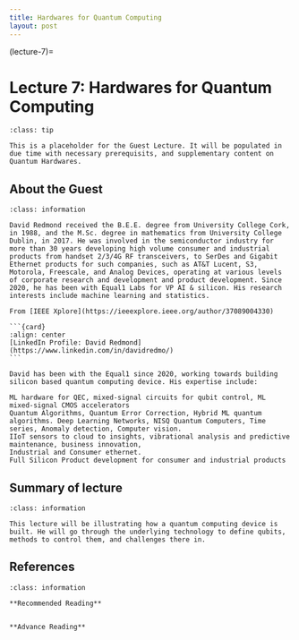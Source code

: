 ```yaml
---
title: Hardwares for Quantum Computing
layout: post
---
```


(lecture-7)=
# Lecture 7: Hardwares for Quantum Computing


```{admonition} Overview
:class: tip

This is a placeholder for the Guest Lecture. It will be populated in due time with necessary prerequisits, and supplementary content on Quantum Hardwares.
```


## About the Guest
``````{admonition} The Speaker: David Redmond
:class: information

David Redmond received the B.E.E. degree from University College Cork, in 1988, and the M.Sc. degree in mathematics from University College Dublin, in 2017. He was involved in the semiconductor industry for more than 30 years developing high volume consumer and industrial products from handset 2/3/4G RF transceivers, to SerDes and Gigabit Ethernet products for such companies, such as AT&T Lucent, S3, Motorola, Freescale, and Analog Devices, operating at various levels of corporate research and development and product development. Since 2020, he has been with Equal1 Labs for VP AI & silicon. His research interests include machine learning and statistics.

From [IEEE Xplore](https://ieeexplore.ieee.org/author/37089004330)

```{card}
:align: center
[LinkedIn Profile: David Redmond](https://www.linkedin.com/in/davidredmo/)
```
``````


```{admonition} Affiliation and activities
David has been with the Equal1 since 2020, working towards building silicon based quantum computing device. His expertise include:

ML hardware for QEC, mixed-signal circuits for qubit control, ML mixed-signal CMOS accelerators 
Quantum Algorithms, Quantum Error Correction, Hybrid ML quantum algorithms. Deep Learning Networks, NISQ Quantum Computers, Time series, Anomaly detection, Computer vision. 
IIoT sensors to cloud to insights, vibrational analysis and predictive maintenance, business innovation, 
Industrial and Consumer ethernet.
Full Silicon Product development for consumer and industrial products 
```

## Summary of lecture

```{admonition} Summary
:class: information

This lecture will be illustrating how a quantum computing device is built. He will go through the underlying technology to define qubits, methods to control them, and challenges there in.

```

## References


```{admonition} References
:class: information

**Recommended Reading**


**Advance Reading**


```